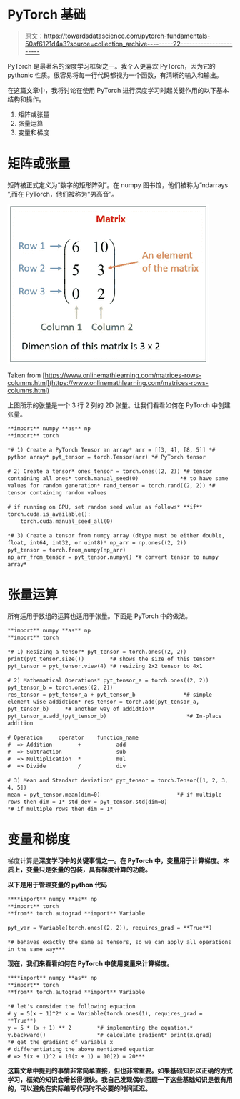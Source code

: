 # PyTorch 基础

> 原文：<https://towardsdatascience.com/pytorch-fundamentals-50af6121d4a3?source=collection_archive---------22----------------------->

PyTorch 是最著名的深度学习框架之一。我个人更喜欢 PyTorch，因为它的 pythonic 性质。很容易将每一行代码都视为一个函数，有清晰的输入和输出。

在这篇文章中，我将讨论在使用 PyTorch 进行深度学习时起关键作用的以下基本结构和操作。

1.  矩阵或张量
2.  张量运算
3.  变量和梯度

# 矩阵或张量

矩阵被正式定义为“数字的矩形阵列”。在 numpy 图书馆，他们被称为“ndarrays ”,而在 PyTorch，他们被称为“男高音”。

![](img/95231fa18b94cedd132b32e971a1b65e.png)

Taken from [https://www.onlinemathlearning.com/matrices-rows-columns.html](https://www.onlinemathlearning.com/matrices-rows-columns.html)

上图所示的张量是一个 3 行 2 列的 2D 张量。让我们看看如何在 PyTorch 中创建张量。

```
**import** numpy **as** np
**import** torch

*# 1) Create a PyTorch Tensor an array* arr = [[3, 4], [8, 5]] *# python array* pyt_tensor = torch.Tensor(arr) *# PyTorch tensor

# 2) Create a tensor* ones_tensor = torch.ones((2, 2)) *# tensor containing all ones* torch.manual_seed(0)             *# to have same values for random generation* rand_tensor = torch.rand((2, 2)) *# tensor containing random values

# if running on GPU, set random seed value as follows* **if** torch.cuda.is_available():
    torch.cuda.manual_seed_all(0)

*# 3) Create a tensor from numpy array (dtype must be either double, float, int64, int32, or uint8)* np_arr = np.ones((2, 2))
pyt_tensor = torch.from_numpy(np_arr)
np_arr_from_tensor = pyt_tensor.numpy() *# convert tensor to numpy array*
```

# 张量运算

所有适用于数组的运算也适用于张量。下面是 PyTorch 中的做法。

```
**import** numpy **as** np
**import** torch

*# 1) Resizing a tensor* pyt_tensor = torch.ones((2, 2))
print(pyt_tensor.size())        *# shows the size of this tensor* pyt_tensor = pyt_tensor.view(4) *# resizing 2x2 tensor to 4x1

# 2) Mathematical Operations* pyt_tensor_a = torch.ones((2, 2))
pyt_tensor_b = torch.ones((2, 2))
res_tensor = pyt_tensor_a + pyt_tensor_b               *# simple element wise addidtion* res_tensor = torch.add(pyt_tensor_a, pyt_tensor_b)     *# another way of addidtion* pyt_tensor_a.add_(pyt_tensor_b)                         *# In-place addition

# Operation     operator    function_name
#  => Addition        +           add
#  => Subtraction     -           sub
#  => Multiplication  *           mul
#  => Divide          /           div

# 3) Mean and Standart deviation* pyt_tensor = torch.Tensor([1, 2, 3, 4, 5])
mean = pyt_tensor.mean(dim=0)                        *# if multiple rows then dim = 1* std_dev = pyt_tensor.std(dim=0)                        *# if multiple rows then dim = 1*
```

# 变量和梯度

梯度计算是****深度学习中的关键事情之一。在 PyTorch 中，变量用于计算梯度。本质上，变量只是张量的包装，具有梯度计算的功能。****

****以下是用于管理变量的 python 代码****

```
****import** numpy **as** np
**import** torch
**from** torch.autograd **import** Variable

pyt_var = Variable(torch.ones((2, 2)), requires_grad = **True**)

*# behaves exactly the same as tensors, so we can apply all operations in the same way***
```

****现在，我们来看看如何在 PyTorch 中使用变量来计算梯度。****

```
****import** numpy **as** np
**import** torch
**from** torch.autograd **import** Variable

*# let's consider the following equation
# y = 5(x + 1)^2* x = Variable(torch.ones(1), requires_grad = **True**)
y = 5 * (x + 1) ** 2        *# implementing the equation.* y.backward()                *# calculate gradient* print(x.grad)               *# get the gradient of variable x
# differentiating the above mentioned equation
# => 5(x + 1)^2 = 10(x + 1) = 10(2) = 20***
```

****这篇文章中提到的事情非常简单直接，但也非常重要。如果基础知识以正确的方式学习，框架的知识会增长得很快。我自己发现偶尔回顾一下这些基础知识是很有用的，可以避免在实际编写代码时不必要的时间延迟。****